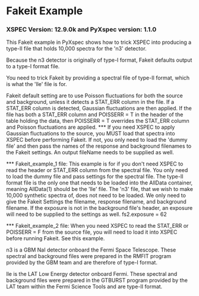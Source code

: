 # Fakeit Example  
### XSPEC Version: 12.9.0k and PyXspec version: 1.1.0

This Fakeit example in PyXspec shows how to trick XSPEC into producing a type-II file that holds 10,000 spectra for the 'n3' detector.  

Because the n3 detector is originally of type-I format, Fakeit defaults output to a type-I format file.  

You need to trick Fakeit by providing a spectral file of type-II format, which is what the 'lle' file is for.  

Fakeit default setting are to use Poisson fluctuations for both the source and background, unless it detects a STAT_ERR column in the file.  If a STAT_ERR column is detected, Gaussian fluctuations are then applied.  If the file has both a STAT_ERR column and POISSERR = T in the header of the table holding the data, then POISSERR = T overrides the STAT_ERR column and Poisson fluctuations are applied.
*** If you need XSPEC to apply Gaussian fluctuations to the source, you MUST load that spectra into XSPEC before performing Fakeit.  If not, you only need to load the 'dummy file' and then pass the names of the response and background filenames to the Fakeit settings.  An output fileName needs to be supplied as well.

*** Fakeit_example_1 file:
This example is for if you don't need XSPEC to read the header or STAT_ERR column from the spectral file.  You only need to load the dummy file and pass settings for the spectral file.  The type-II format file is the only one that needs to be loaded into the AllData container, meaning AllData(1) should be the 'lle' file.  The 'n3' file, that we wish to make 10,000 synthetic spectra of, does not need to be loaded.  We only need to give the Fakeit Settings the filename, response filename, and background filename.  If the exposure is not in the background file's header, an exposure will need to be supplied to the settings as well.  fs2.exposure = 62

*** Fakeit_example_2 file:
When you need XSPEC to read the STAT_ERR or POISSERR = F from the source file, you will need to load it into XSPEC before running Fakeit.  See this example.

n3 is a GBM NaI detector onboard the Fermi Space Telescope.  These spectral and background files were prepared in the RMFIT program provided by the GBM team and are therefore of type-I format.  

lle is the LAT Low Energy detector onboard Fermi.  These spectral and background files were prepared in the GTBURST program provided by the LAT team within the Fermi Science Tools and are type-II format.

<br />
<br />
<br />
